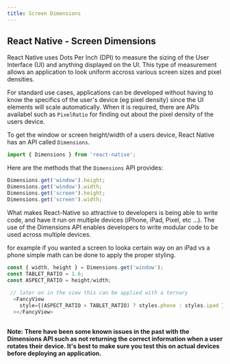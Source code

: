 ```yaml
---
title: Screen Dimensions
---
```

## React Native - Screen Dimensions

React Native uses Dots Per Inch (DPI) to measure the sizing of the User Interface (UI) and anything displayed on the UI. This type of measurement allows an application to look uniform accross various screen sizes and pixel densities.

For standard use cases, applications can be developed without having to know the specifics of the user's device (eg pixel density) since the UI elements will scale automatically. When it is required, there are APIs availabel such as `PixelRatio` for finding out about the pixel density of the users device.

To get the window or screen height/width of a users device, React Native has an API called `Dimensions`.

```js
import { Dimensions } from 'react-native';
```

Here are the methods that the `Dimensions` API provides:
 
```js
Dimensions.get('window').height;
Dimensions.get('window').width;
Dimensions.get('screen').height;
Dimensions.get('screen').width;
```

What makes React-Native so attractive to developers is being able to write code, and have it run on multiple devices (iPhone, iPad, Pixel, etc ...). The use of the Dimensions API enables developers to write modular code to be used across multiple devices. 

for example if you wanted a screen to looka certain way on an iPad vs a phone simple math can be done to apply the proper styling.


```js
const { width, height } = Dimensions.get('window');
const TABLET_RATIO = 1.6;
const ASPECT_RATIO = height/width;
 
 // later on in the view this can be applied with a ternary 
  <FancyView
    style={(ASPECT_RATIO > TABLET_RATIO) ? styles.phone : styles.ipad }
  ></FancyView>
 
```

**Note: There have been some known issues in the past with the Dimensions API such as not returning the correct information when a user rotates their device. It's best to make sure you test this on actual devices before deploying an application.**
